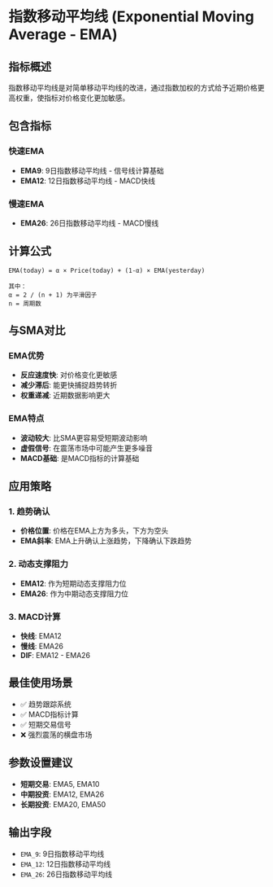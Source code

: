 # 指数移动平均线 (Exponential Moving Average - EMA)

## 指标概述
指数移动平均线是对简单移动平均线的改进，通过指数加权的方式给予近期价格更高权重，使指标对价格变化更加敏感。

## 包含指标

### 快速EMA
- **EMA9**: 9日指数移动平均线 - 信号线计算基础
- **EMA12**: 12日指数移动平均线 - MACD快线

### 慢速EMA  
- **EMA26**: 26日指数移动平均线 - MACD慢线

## 计算公式
```
EMA(today) = α × Price(today) + (1-α) × EMA(yesterday)

其中：
α = 2 / (n + 1) 为平滑因子
n = 周期数
```

## 与SMA对比

### EMA优势
- **反应速度快**: 对价格变化更敏感
- **减少滞后**: 能更快捕捉趋势转折
- **权重递减**: 近期数据影响更大

### EMA特点
- **波动较大**: 比SMA更容易受短期波动影响  
- **虚假信号**: 在震荡市场中可能产生更多噪音
- **MACD基础**: 是MACD指标的计算基础

## 应用策略

### 1. 趋势确认
- **价格位置**: 价格在EMA上方为多头，下方为空头
- **EMA斜率**: EMA上升确认上涨趋势，下降确认下跌趋势

### 2. 动态支撑阻力
- **EMA12**: 作为短期动态支撑阻力位
- **EMA26**: 作为中期动态支撑阻力位

### 3. MACD计算
- **快线**: EMA12
- **慢线**: EMA26  
- **DIF**: EMA12 - EMA26

## 最佳使用场景
- ✅ 趋势跟踪系统
- ✅ MACD指标计算
- ✅ 短期交易信号
- ❌ 强烈震荡的横盘市场

## 参数设置建议
- **短期交易**: EMA5, EMA10
- **中期投资**: EMA12, EMA26  
- **长期投资**: EMA20, EMA50

## 输出字段
- `EMA_9`: 9日指数移动平均线
- `EMA_12`: 12日指数移动平均线
- `EMA_26`: 26日指数移动平均线 